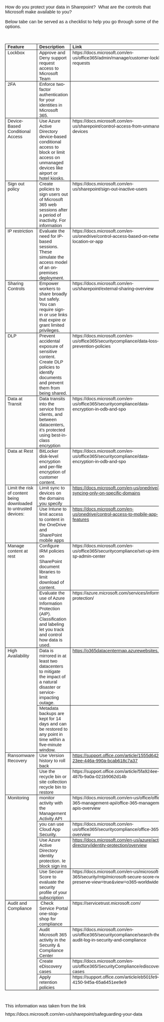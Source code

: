 <p style='margin-right:0in;margin-left:0in;font-size:15px;font-family:"Calibri",sans-serif;margin-top:0in;margin-bottom:12.0pt;line-height:107%;'>How do you protect your data in Sharepoint? &nbsp;What are the controls that Microsoft make available to you?</p>
<p style='margin-right:0in;margin-left:0in;font-size:15px;font-family:"Calibri",sans-serif;margin-top:0in;margin-bottom:12.0pt;line-height:107%;'>Below tabe can be served as a checklist to help you go through some of the options.</p>
<p style='margin-right:0in;margin-left:0in;font-size:15px;font-family:"Calibri",sans-serif;margin-top:0in;margin-bottom:8.0pt;line-height:107%;'>&nbsp;</p>
<table style="border-collapse:collapse;border:none;">
    <tbody>
        <tr>
            <td style="width: 49.25pt;border: 1pt solid windowtext;padding: 0in 5.4pt;height: 0.2in;vertical-align: top;">
                <p style='margin-right:0in;margin-left:0in;font-size:15px;font-family:"Calibri",sans-serif;margin-top:0in;margin-bottom:0in;line-height:normal;'><strong>Feature</strong></p>
            </td>
            <td style="width: 181.6pt;border-top: 1pt solid windowtext;border-right: 1pt solid windowtext;border-bottom: 1pt solid windowtext;border-image: initial;border-left: none;padding: 0in 5.4pt;height: 0.2in;vertical-align: top;">
                <p style='margin-right:0in;margin-left:0in;font-size:15px;font-family:"Calibri",sans-serif;margin-top:0in;margin-bottom:0in;line-height:normal;'><strong>Description</strong></p>
            </td>
            <td style="width: 236.65pt;border-top: 1pt solid windowtext;border-right: 1pt solid windowtext;border-bottom: 1pt solid windowtext;border-image: initial;border-left: none;padding: 0in 5.4pt;height: 0.2in;vertical-align: top;">
                <p style='margin-right:0in;margin-left:0in;font-size:15px;font-family:"Calibri",sans-serif;margin-top:0in;margin-bottom:0in;line-height:normal;'><strong>Link</strong></p>
            </td>
        </tr>
        <tr>
            <td style="width: 49.25pt;border-right: 1pt solid windowtext;border-bottom: 1pt solid windowtext;border-left: 1pt solid windowtext;border-image: initial;border-top: none;padding: 0in 5.4pt;height: 0.2in;vertical-align: top;">
                <p style='margin-right:0in;margin-left:0in;font-size:15px;font-family:"Calibri",sans-serif;margin-top:0in;margin-bottom:0in;line-height:normal;'>Lockbox</p>
            </td>
            <td style="width: 181.6pt;border-top: none;border-left: none;border-bottom: 1pt solid windowtext;border-right: 1pt solid windowtext;padding: 0in 5.4pt;height: 0.2in;vertical-align: top;">
                <p style='margin-right:0in;margin-left:0in;font-size:15px;font-family:"Calibri",sans-serif;margin-top:0in;margin-bottom:0in;line-height:normal;'>Approve and Deny support request access to Microsoft Team</p>
            </td>
            <td style="width: 236.65pt;border-top: none;border-left: none;border-bottom: 1pt solid windowtext;border-right: 1pt solid windowtext;padding: 0in 5.4pt;height: 0.2in;vertical-align: top;">
                <p style='margin-right:0in;margin-left:0in;font-size:15px;font-family:"Calibri",sans-serif;margin-top:0in;margin-bottom:0in;line-height:normal;'>https://docs.microsoft.com/en-us/office365/admin/manage/customer-lockbox-requests</p>
            </td>
        </tr>
        <tr>
            <td style="width: 49.25pt;border-right: 1pt solid windowtext;border-bottom: 1pt solid windowtext;border-left: 1pt solid windowtext;border-image: initial;border-top: none;padding: 0in 5.4pt;height: 0.2in;vertical-align: top;">
                <p style='margin-right:0in;margin-left:0in;font-size:15px;font-family:"Calibri",sans-serif;margin-top:0in;margin-bottom:0in;line-height:normal;'>2FA</p>
            </td>
            <td style="width: 181.6pt;border-top: none;border-left: none;border-bottom: 1pt solid windowtext;border-right: 1pt solid windowtext;padding: 0in 5.4pt;height: 0.2in;vertical-align: top;">
                <p style='margin-right:0in;margin-left:0in;font-size:15px;font-family:"Calibri",sans-serif;margin-top:0in;margin-bottom:0in;line-height:normal;'>Enforce two-factor authentication for your identities in Microsoft 365.</p>
            </td>
            <td style="width: 236.65pt;border-top: none;border-left: none;border-bottom: 1pt solid windowtext;border-right: 1pt solid windowtext;padding: 0in 5.4pt;height: 0.2in;vertical-align: top;">
                <p style='margin-right:0in;margin-left:0in;font-size:15px;font-family:"Calibri",sans-serif;margin-top:0in;margin-bottom:0in;line-height:normal;'>&nbsp;</p>
            </td>
        </tr>
        <tr>
            <td style="width: 49.25pt;border-right: 1pt solid windowtext;border-bottom: 1pt solid windowtext;border-left: 1pt solid windowtext;border-image: initial;border-top: none;padding: 0in 5.4pt;height: 0.4in;vertical-align: top;">
                <p style='margin-right:0in;margin-left:0in;font-size:15px;font-family:"Calibri",sans-serif;margin-top:0in;margin-bottom:0in;line-height:normal;'>Device-Based Conditional Access</p>
            </td>
            <td style="width: 181.6pt;border-top: none;border-left: none;border-bottom: 1pt solid windowtext;border-right: 1pt solid windowtext;padding: 0in 5.4pt;height: 0.4in;vertical-align: top;">
                <p style='margin-right:0in;margin-left:0in;font-size:15px;font-family:"Calibri",sans-serif;margin-top:0in;margin-bottom:0in;line-height:normal;'>Use Azure Active Directory device-based conditional access to block or limit access on unmanaged devices like airport or hotel kiosks.</p>
            </td>
            <td style="width: 236.65pt;border-top: none;border-left: none;border-bottom: 1pt solid windowtext;border-right: 1pt solid windowtext;padding: 0in 5.4pt;height: 0.4in;vertical-align: top;">
                <p style='margin-right:0in;margin-left:0in;font-size:15px;font-family:"Calibri",sans-serif;margin-top:0in;margin-bottom:0in;line-height:normal;'>https://docs.microsoft.com/en-us/sharepoint/control-access-from-unmanaged-devices</p>
            </td>
        </tr>
        <tr>
            <td style="width: 49.25pt;border-right: 1pt solid windowtext;border-bottom: 1pt solid windowtext;border-left: 1pt solid windowtext;border-image: initial;border-top: none;padding: 0in 5.4pt;height: 0.4in;vertical-align: top;">
                <p style='margin-right:0in;margin-left:0in;font-size:15px;font-family:"Calibri",sans-serif;margin-top:0in;margin-bottom:0in;line-height:normal;'>Sign out policy</p>
            </td>
            <td style="width: 181.6pt;border-top: none;border-left: none;border-bottom: 1pt solid windowtext;border-right: 1pt solid windowtext;padding: 0in 5.4pt;height: 0.4in;vertical-align: top;">
                <p style='margin-right:0in;margin-left:0in;font-size:15px;font-family:"Calibri",sans-serif;margin-top:0in;margin-bottom:0in;line-height:normal;'>Create policies to sign users out of Microsoft 365 web sessions after a period of inactivity. For information</p>
            </td>
            <td style="width: 236.65pt;border-top: none;border-left: none;border-bottom: 1pt solid windowtext;border-right: 1pt solid windowtext;padding: 0in 5.4pt;height: 0.4in;vertical-align: top;">
                <p style='margin-right:0in;margin-left:0in;font-size:15px;font-family:"Calibri",sans-serif;margin-top:0in;margin-bottom:0in;line-height:normal;'>https://docs.microsoft.com/en-us/sharepoint/sign-out-inactive-users</p>
            </td>
        </tr>
        <tr>
            <td style="width: 49.25pt;border-right: 1pt solid windowtext;border-bottom: 1pt solid windowtext;border-left: 1pt solid windowtext;border-image: initial;border-top: none;padding: 0in 5.4pt;height: 0.4in;vertical-align: top;">
                <p style='margin-right:0in;margin-left:0in;font-size:15px;font-family:"Calibri",sans-serif;margin-top:0in;margin-bottom:0in;line-height:normal;'>IP restriction</p>
            </td>
            <td style="width: 181.6pt;border-top: none;border-left: none;border-bottom: 1pt solid windowtext;border-right: 1pt solid windowtext;padding: 0in 5.4pt;height: 0.4in;vertical-align: top;">
                <p style='margin-right:0in;margin-left:0in;font-size:15px;font-family:"Calibri",sans-serif;margin-top:0in;margin-bottom:0in;line-height:normal;'>Evaluate the need for IP-based sessions. These simulate the access model of an on-premises deployment.</p>
            </td>
            <td style="width: 236.65pt;border-top: none;border-left: none;border-bottom: 1pt solid windowtext;border-right: 1pt solid windowtext;padding: 0in 5.4pt;height: 0.4in;vertical-align: top;">
                <p style='margin-right:0in;margin-left:0in;font-size:15px;font-family:"Calibri",sans-serif;margin-top:0in;margin-bottom:0in;line-height:normal;'>https://docs.microsoft.com/en-us/onedrive/control-access-based-on-network-location-or-app</p>
            </td>
        </tr>
        <tr>
            <td style="width: 49.25pt;border-right: 1pt solid windowtext;border-bottom: 1pt solid windowtext;border-left: 1pt solid windowtext;border-image: initial;border-top: none;padding: 0in 5.4pt;height: 0.4in;vertical-align: top;">
                <p style='margin-right:0in;margin-left:0in;font-size:15px;font-family:"Calibri",sans-serif;margin-top:0in;margin-bottom:0in;line-height:normal;'>Sharing Controls</p>
            </td>
            <td style="width: 181.6pt;border-top: none;border-left: none;border-bottom: 1pt solid windowtext;border-right: 1pt solid windowtext;padding: 0in 5.4pt;height: 0.4in;vertical-align: top;">
                <p style='margin-right:0in;margin-left:0in;font-size:15px;font-family:"Calibri",sans-serif;margin-top:0in;margin-bottom:0in;line-height:normal;'>Empower workers to share broadly but safely. You can require sign-in or use links that expire or grant limited privileges.</p>
            </td>
            <td style="width: 236.65pt;border-top: none;border-left: none;border-bottom: 1pt solid windowtext;border-right: 1pt solid windowtext;padding: 0in 5.4pt;height: 0.4in;vertical-align: top;">
                <p style='margin-right:0in;margin-left:0in;font-size:15px;font-family:"Calibri",sans-serif;margin-top:0in;margin-bottom:0in;line-height:normal;'>https://docs.microsoft.com/en-us/sharepoint/external-sharing-overview</p>
            </td>
        </tr>
        <tr>
            <td style="width: 49.25pt;border-right: 1pt solid windowtext;border-bottom: 1pt solid windowtext;border-left: 1pt solid windowtext;border-image: initial;border-top: none;padding: 0in 5.4pt;height: 0.4in;vertical-align: top;">
                <p style='margin-right:0in;margin-left:0in;font-size:15px;font-family:"Calibri",sans-serif;margin-top:0in;margin-bottom:0in;line-height:normal;'>DLP</p>
            </td>
            <td style="width: 181.6pt;border-top: none;border-left: none;border-bottom: 1pt solid windowtext;border-right: 1pt solid windowtext;padding: 0in 5.4pt;height: 0.4in;vertical-align: top;">
                <p style='margin-right:0in;margin-left:0in;font-size:15px;font-family:"Calibri",sans-serif;margin-top:0in;margin-bottom:0in;line-height:normal;'>Prevent accidental exposure of sensitive content. Create DLP policies to identify documents and prevent them from being shared.</p>
            </td>
            <td style="width: 236.65pt;border-top: none;border-left: none;border-bottom: 1pt solid windowtext;border-right: 1pt solid windowtext;padding: 0in 5.4pt;height: 0.4in;vertical-align: top;">
                <p style='margin-right:0in;margin-left:0in;font-size:15px;font-family:"Calibri",sans-serif;margin-top:0in;margin-bottom:0in;line-height:normal;'>https://docs.microsoft.com/en-us/office365/securitycompliance/data-loss-prevention-policies</p>
            </td>
        </tr>
        <tr>
            <td style="width: 49.25pt;border-right: 1pt solid windowtext;border-bottom: 1pt solid windowtext;border-left: 1pt solid windowtext;border-image: initial;border-top: none;padding: 0in 5.4pt;height: 0.4in;vertical-align: top;">
                <p style='margin-right:0in;margin-left:0in;font-size:15px;font-family:"Calibri",sans-serif;margin-top:0in;margin-bottom:0in;line-height:normal;'>Data at Transit</p>
            </td>
            <td style="width: 181.6pt;border-top: none;border-left: none;border-bottom: 1pt solid windowtext;border-right: 1pt solid windowtext;padding: 0in 5.4pt;height: 0.4in;vertical-align: top;">
                <p style='margin-right:0in;margin-left:0in;font-size:15px;font-family:"Calibri",sans-serif;margin-top:0in;margin-bottom:0in;line-height:normal;'>Data transits into the service from clients, and between datacenters, it&apos;s protected using best-in-class encryption</p>
            </td>
            <td style="width: 236.65pt;border-top: none;border-left: none;border-bottom: 1pt solid windowtext;border-right: 1pt solid windowtext;padding: 0in 5.4pt;height: 0.4in;vertical-align: top;">
                <p style='margin-right:0in;margin-left:0in;font-size:15px;font-family:"Calibri",sans-serif;margin-top:0in;margin-bottom:0in;line-height:normal;'>https://docs.microsoft.com/en-us/office365/securitycompliance/data-encryption-in-odb-and-spo</p>
            </td>
        </tr>
        <tr>
            <td style="width: 49.25pt;border-right: 1pt solid windowtext;border-bottom: 1pt solid windowtext;border-left: 1pt solid windowtext;border-image: initial;border-top: none;padding: 0in 5.4pt;height: 0.2in;vertical-align: top;">
                <p style='margin-right:0in;margin-left:0in;font-size:15px;font-family:"Calibri",sans-serif;margin-top:0in;margin-bottom:0in;line-height:normal;'>Data at Rest</p>
            </td>
            <td style="width: 181.6pt;border-top: none;border-left: none;border-bottom: 1pt solid windowtext;border-right: 1pt solid windowtext;padding: 0in 5.4pt;height: 0.2in;vertical-align: top;">
                <p style='margin-right:0in;margin-left:0in;font-size:15px;font-family:"Calibri",sans-serif;margin-top:0in;margin-bottom:0in;line-height:normal;'>BitLocker disk-level encryption and per-file encryption of customer content.</p>
            </td>
            <td style="width: 236.65pt;border-top: none;border-left: none;border-bottom: 1pt solid windowtext;border-right: 1pt solid windowtext;padding: 0in 5.4pt;height: 0.2in;vertical-align: top;">
                <p style='margin-right:0in;margin-left:0in;font-size:15px;font-family:"Calibri",sans-serif;margin-top:0in;margin-bottom:0in;line-height:normal;'>https://docs.microsoft.com/en-us/office365/securitycompliance/data-encryption-in-odb-and-spo</p>
            </td>
        </tr>
        <tr>
            <td rowspan="2" style="width: 49.25pt;border-right: 1pt solid windowtext;border-bottom: 1pt solid windowtext;border-left: 1pt solid windowtext;border-image: initial;border-top: none;padding: 0in 5.4pt;height: 0.2in;vertical-align: top;">
                <p style='margin-right:0in;margin-left:0in;font-size:15px;font-family:"Calibri",sans-serif;margin-top:0in;margin-bottom:0in;line-height:normal;'>Limit the risk of content being downloaded to untrusted devices:</p>
            </td>
            <td style="width: 181.6pt;border-top: none;border-left: none;border-bottom: 1pt solid windowtext;border-right: 1pt solid windowtext;padding: 0in 5.4pt;height: 0.2in;vertical-align: top;">
                <p style='margin-right:0in;margin-left:0in;font-size:15px;font-family:"Calibri",sans-serif;margin-top:0in;margin-bottom:0in;line-height:normal;'>Limit sync to devices on the domains you specify</p>
            </td>
            <td style="width: 236.65pt;border-top: none;border-left: none;border-bottom: 1pt solid windowtext;border-right: 1pt solid windowtext;padding: 0in 5.4pt;height: 0.2in;vertical-align: top;">
                <p style='margin-right:0in;margin-left:0in;font-size:15px;font-family:"Calibri",sans-serif;margin-top:0in;margin-bottom:0in;line-height:normal;'><u><a href="https://docs.microsoft.com/en-us/onedrive/allow-syncing-only-on-specific-domains">https://docs.microsoft.com/en-us/onedrive/allow-syncing-only-on-specific-domains</a></u></p>
            </td>
        </tr>
        <tr>
            <td style="width: 181.6pt;border-top: none;border-left: none;border-bottom: 1pt solid windowtext;border-right: 1pt solid windowtext;padding: 0in 5.4pt;height: 0.2in;vertical-align: top;">
                <p style='margin-right:0in;margin-left:0in;font-size:15px;font-family:"Calibri",sans-serif;margin-top:0in;margin-bottom:0in;line-height:normal;'>Use Intune to limit access to content in the OneDrive and SharePoint mobile apps</p>
            </td>
            <td style="width: 236.65pt;border-top: none;border-left: none;border-bottom: 1pt solid windowtext;border-right: 1pt solid windowtext;padding: 0in 5.4pt;height: 0.2in;vertical-align: top;">
                <p style='margin-right:0in;margin-left:0in;font-size:15px;font-family:"Calibri",sans-serif;margin-top:0in;margin-bottom:0in;line-height:normal;'><u><a href="https://docs.microsoft.com/en-us/onedrive/control-access-to-mobile-app-features">https://docs.microsoft.com/en-us/onedrive/control-access-to-mobile-app-features</a></u></p>
            </td>
        </tr>
        <tr>
            <td rowspan="2" style="width: 49.25pt;border-right: 1pt solid windowtext;border-bottom: 1pt solid windowtext;border-left: 1pt solid windowtext;border-image: initial;border-top: none;padding: 0in 5.4pt;height: 0.4in;vertical-align: top;">
                <p style='margin-right:0in;margin-left:0in;font-size:15px;font-family:"Calibri",sans-serif;margin-top:0in;margin-bottom:0in;line-height:normal;'>Manage content at rest</p>
            </td>
            <td style="width: 181.6pt;border-top: none;border-left: none;border-bottom: 1pt solid windowtext;border-right: 1pt solid windowtext;padding: 0in 5.4pt;height: 0.4in;vertical-align: top;">
                <p style='margin-right:0in;margin-left:0in;font-size:15px;font-family:"Calibri",sans-serif;margin-top:0in;margin-bottom:0in;line-height:normal;'>Configure IRM policies on SharePoint document libraries to limit download of content.</p>
            </td>
            <td style="width: 236.65pt;border-top: none;border-left: none;border-bottom: 1pt solid windowtext;border-right: 1pt solid windowtext;padding: 0in 5.4pt;height: 0.4in;vertical-align: top;">
                <p style='margin-right:0in;margin-left:0in;font-size:15px;font-family:"Calibri",sans-serif;margin-top:0in;margin-bottom:0in;line-height:normal;'>https://docs.microsoft.com/en-us/office365/securitycompliance/set-up-irm-in-sp-admin-center</p>
            </td>
        </tr>
        <tr>
            <td style="width: 181.6pt;border-top: none;border-left: none;border-bottom: 1pt solid windowtext;border-right: 1pt solid windowtext;padding: 0in 5.4pt;height: 0.4in;vertical-align: top;">
                <p style='margin-right:0in;margin-left:0in;font-size:15px;font-family:"Calibri",sans-serif;margin-top:0in;margin-bottom:0in;line-height:normal;'>Evaluate the use of Azure Information Protection (AIP). Classification and labeling let you track and control how data is used.</p>
            </td>
            <td style="width: 236.65pt;border-top: none;border-left: none;border-bottom: 1pt solid windowtext;border-right: 1pt solid windowtext;padding: 0in 5.4pt;height: 0.4in;vertical-align: top;">
                <p style='margin-right:0in;margin-left:0in;font-size:15px;font-family:"Calibri",sans-serif;margin-top:0in;margin-bottom:0in;line-height:normal;'>https://azure.microsoft.com/services/information-protection/</p>
            </td>
        </tr>
        <tr>
            <td rowspan="2" style="width: 49.25pt;border-right: 1pt solid windowtext;border-bottom: 1pt solid windowtext;border-left: 1pt solid windowtext;border-image: initial;border-top: none;padding: 0in 5.4pt;height: 0.4in;vertical-align: top;">
                <p style='margin-right:0in;margin-left:0in;font-size:15px;font-family:"Calibri",sans-serif;margin-top:0in;margin-bottom:0in;line-height:normal;'>High Availability</p>
            </td>
            <td style="width: 181.6pt;border-top: none;border-left: none;border-bottom: 1pt solid windowtext;border-right: 1pt solid windowtext;padding: 0in 5.4pt;height: 0.4in;vertical-align: top;">
                <p style='margin-right:0in;margin-left:0in;font-size:15px;font-family:"Calibri",sans-serif;margin-top:0in;margin-bottom:0in;line-height:normal;'>Data is mirrored in at least two datacenters to mitigate the impact of a natural disaster or service-impacting outage.</p>
            </td>
            <td style="width: 236.65pt;border-top: none;border-left: none;border-bottom: 1pt solid windowtext;border-right: 1pt solid windowtext;padding: 0in 5.4pt;height: 0.4in;vertical-align: top;">
                <p style='margin-right:0in;margin-left:0in;font-size:15px;font-family:"Calibri",sans-serif;margin-top:0in;margin-bottom:0in;line-height:normal;'><u><a href="https://o365datacentermap.azurewebsites.net/">https://o365datacentermap.azurewebsites.net/</a></u></p>
            </td>
        </tr>
        <tr>
            <td style="width: 181.6pt;border-top: none;border-left: none;border-bottom: 1pt solid windowtext;border-right: 1pt solid windowtext;padding: 0in 5.4pt;height: 0.2in;vertical-align: top;">
                <p style='margin-right:0in;margin-left:0in;font-size:15px;font-family:"Calibri",sans-serif;margin-top:0in;margin-bottom:0in;line-height:normal;'>Metadata backups are kept for 14 days and can be restored to any point in time within a five-minute window.</p>
            </td>
            <td style="width: 236.65pt;border-top: none;border-left: none;border-bottom: 1pt solid windowtext;border-right: 1pt solid windowtext;padding: 0in 5.4pt;height: 0.2in;vertical-align: top;">
                <p style='margin-right:0in;margin-left:0in;font-size:15px;font-family:"Calibri",sans-serif;margin-top:0in;margin-bottom:0in;line-height:normal;'>&nbsp;</p>
            </td>
        </tr>
        <tr>
            <td rowspan="2" style="width: 49.25pt;border-right: 1pt solid windowtext;border-bottom: 1pt solid windowtext;border-left: 1pt solid windowtext;border-image: initial;border-top: none;padding: 0in 5.4pt;height: 0.4in;vertical-align: top;">
                <p style='margin-right:0in;margin-left:0in;font-size:15px;font-family:"Calibri",sans-serif;margin-top:0in;margin-bottom:0in;line-height:normal;'>Ransomware Recovery</p>
            </td>
            <td style="width: 181.6pt;border-top: none;border-left: none;border-bottom: 1pt solid windowtext;border-right: 1pt solid windowtext;padding: 0in 5.4pt;height: 0.4in;vertical-align: top;">
                <p style='margin-right:0in;margin-left:0in;font-size:15px;font-family:"Calibri",sans-serif;margin-top:0in;margin-bottom:0in;line-height:normal;'>Use Version history to roll back</p>
            </td>
            <td style="width: 236.65pt;border-top: none;border-left: none;border-bottom: 1pt solid windowtext;border-right: 1pt solid windowtext;padding: 0in 5.4pt;height: 0.4in;vertical-align: top;">
                <p style='margin-right:0in;margin-left:0in;font-size:15px;font-family:"Calibri",sans-serif;margin-top:0in;margin-bottom:0in;line-height:normal;'><u><a href="https://support.office.com/article/1555d642-23ee-446a-990a-bcab618c7a37">https://support.office.com/article/1555d642-23ee-446a-990a-bcab618c7a37</a></u></p>
            </td>
        </tr>
        <tr>
            <td style="width: 181.6pt;border-top: none;border-left: none;border-bottom: 1pt solid windowtext;border-right: 1pt solid windowtext;padding: 0in 5.4pt;height: 0.2in;vertical-align: top;">
                <p style='margin-right:0in;margin-left:0in;font-size:15px;font-family:"Calibri",sans-serif;margin-top:0in;margin-bottom:0in;line-height:normal;'>Use the recycle bin or site collection recycle bin to restore</p>
            </td>
            <td style="width: 236.65pt;border-top: none;border-left: none;border-bottom: 1pt solid windowtext;border-right: 1pt solid windowtext;padding: 0in 5.4pt;height: 0.2in;vertical-align: top;">
                <p style='margin-right:0in;margin-left:0in;font-size:15px;font-family:"Calibri",sans-serif;margin-top:0in;margin-bottom:0in;line-height:normal;'>https://support.office.com/article/5fa924ee-16d7-487b-9a0a-021b9062d14b</p>
            </td>
        </tr>
        <tr>
            <td rowspan="4" style="width: 49.25pt;border-right: 1pt solid windowtext;border-bottom: 1pt solid windowtext;border-left: 1pt solid windowtext;border-image: initial;border-top: none;padding: 0in 5.4pt;height: 0.2in;vertical-align: top;">
                <p style='margin-right:0in;margin-left:0in;font-size:15px;font-family:"Calibri",sans-serif;margin-top:0in;margin-bottom:0in;line-height:normal;'>Monitoring</p>
            </td>
            <td style="width: 181.6pt;border-top: none;border-left: none;border-bottom: 1pt solid windowtext;border-right: 1pt solid windowtext;padding: 0in 5.4pt;height: 0.2in;vertical-align: top;">
                <p style='margin-right:0in;margin-left:0in;font-size:15px;font-family:"Calibri",sans-serif;margin-top:0in;margin-bottom:0in;line-height:normal;'>monitor activity with the Management Activity API</p>
            </td>
            <td style="width: 236.65pt;border-top: none;border-left: none;border-bottom: 1pt solid windowtext;border-right: 1pt solid windowtext;padding: 0in 5.4pt;height: 0.2in;vertical-align: top;">
                <p style='margin-right:0in;margin-left:0in;font-size:15px;font-family:"Calibri",sans-serif;margin-top:0in;margin-bottom:0in;line-height:normal;'>https://docs.microsoft.com/en-us/office/office-365-management-api/office-365-management-apis-overview</p>
            </td>
        </tr>
        <tr>
            <td style="width: 181.6pt;border-top: none;border-left: none;border-bottom: 1pt solid windowtext;border-right: 1pt solid windowtext;padding: 0in 5.4pt;height: 0.2in;vertical-align: top;">
                <p style='margin-right:0in;margin-left:0in;font-size:15px;font-family:"Calibri",sans-serif;margin-top:0in;margin-bottom:0in;line-height:normal;'>you can use Cloud App Security.</p>
            </td>
            <td style="width: 236.65pt;border-top: none;border-left: none;border-bottom: 1pt solid windowtext;border-right: 1pt solid windowtext;padding: 0in 5.4pt;height: 0.2in;vertical-align: top;">
                <p style='margin-right:0in;margin-left:0in;font-size:15px;font-family:"Calibri",sans-serif;margin-top:0in;margin-bottom:0in;line-height:normal;'>https://docs.microsoft.com/en-us/office365/securitycompliance/office-365-cas-overview</p>
            </td>
        </tr>
        <tr>
            <td style="width: 181.6pt;border-top: none;border-left: none;border-bottom: 1pt solid windowtext;border-right: 1pt solid windowtext;padding: 0in 5.4pt;height: 0.2in;vertical-align: top;">
                <p style='margin-right:0in;margin-left:0in;font-size:15px;font-family:"Calibri",sans-serif;margin-top:0in;margin-bottom:0in;line-height:normal;'>Use Azure Active Directory identity protection. Ie block sign ins</p>
            </td>
            <td style="width: 236.65pt;border-top: none;border-left: none;border-bottom: 1pt solid windowtext;border-right: 1pt solid windowtext;padding: 0in 5.4pt;height: 0.2in;vertical-align: top;">
                <p style='margin-right:0in;margin-left:0in;font-size:15px;font-family:"Calibri",sans-serif;margin-top:0in;margin-bottom:0in;line-height:normal;'><u><a href="https://docs.microsoft.com/en-us/azure/active-directory/identity-protection/overview">https://docs.microsoft.com/en-us/azure/active-directory/identity-protection/overview</a></u></p>
            </td>
        </tr>
        <tr>
            <td style="width: 181.6pt;border-top: none;border-left: none;border-bottom: 1pt solid windowtext;border-right: 1pt solid windowtext;padding: 0in 5.4pt;height: 0.2in;vertical-align: top;">
                <p style='margin-right:0in;margin-left:0in;font-size:15px;font-family:"Calibri",sans-serif;margin-top:0in;margin-bottom:0in;line-height:normal;'>Use Secure Score to evaluate the security profile of your subscription</p>
            </td>
            <td style="width: 236.65pt;border-top: none;border-left: none;border-bottom: 1pt solid windowtext;border-right: 1pt solid windowtext;padding: 0in 5.4pt;height: 0.2in;vertical-align: top;">
                <p style='margin-right:0in;margin-left:0in;font-size:15px;font-family:"Calibri",sans-serif;margin-top:0in;margin-bottom:0in;line-height:normal;'>https://docs.microsoft.com/en-us/microsoft-365/security/mtp/microsoft-secure-score-new?preserve-view=true&amp;view=o365-worldwide</p>
            </td>
        </tr>
        <tr>
            <td rowspan="4" style="width: 49.25pt;border-right: 1pt solid windowtext;border-bottom: 1pt solid windowtext;border-left: 1pt solid windowtext;border-image: initial;border-top: none;padding: 0in 5.4pt;height: 0.4in;vertical-align: top;">
                <p style='margin-right:0in;margin-left:0in;font-size:15px;font-family:"Calibri",sans-serif;margin-top:0in;margin-bottom:0in;line-height:normal;'>Audit and Compliance</p>
            </td>
            <td style="width: 181.6pt;border-top: none;border-left: none;border-bottom: 1pt solid windowtext;border-right: 1pt solid windowtext;padding: 0in 5.4pt;height: 0.4in;vertical-align: top;">
                <p style='margin-right:0in;margin-left:0in;font-size:15px;font-family:"Calibri",sans-serif;margin-top:0in;margin-bottom:0in;line-height:normal;'>&nbsp;Check Service Portal one-stop-shop for compliance</p>
            </td>
            <td style="width: 236.65pt;border-top: none;border-left: none;border-bottom: 1pt solid windowtext;border-right: 1pt solid windowtext;padding: 0in 5.4pt;height: 0.4in;vertical-align: top;">
                <p style='margin-right:0in;margin-left:0in;font-size:15px;font-family:"Calibri",sans-serif;margin-top:0in;margin-bottom:0in;line-height:normal;'>https://servicetrust.microsoft.com/</p>
            </td>
        </tr>
        <tr>
            <td style="width: 181.6pt;border-top: none;border-left: none;border-bottom: 1pt solid windowtext;border-right: 1pt solid windowtext;padding: 0in 5.4pt;height: 0.2in;vertical-align: top;">
                <p style='margin-right:0in;margin-left:0in;font-size:15px;font-family:"Calibri",sans-serif;margin-top:0in;margin-bottom:0in;line-height:normal;'>Audit Microsoft 365 activity in the Security &amp; Compliance Center</p>
            </td>
            <td style="width: 236.65pt;border-top: none;border-left: none;border-bottom: 1pt solid windowtext;border-right: 1pt solid windowtext;padding: 0in 5.4pt;height: 0.2in;vertical-align: top;">
                <p style='margin-right:0in;margin-left:0in;font-size:15px;font-family:"Calibri",sans-serif;margin-top:0in;margin-bottom:0in;line-height:normal;'>https://docs.microsoft.com/en-us/office365/securitycompliance/search-the-audit-log-in-security-and-compliance</p>
            </td>
        </tr>
        <tr>
            <td style="width: 181.6pt;border-top: none;border-left: none;border-bottom: 1pt solid windowtext;border-right: 1pt solid windowtext;padding: 0in 5.4pt;height: 0.2in;vertical-align: top;">
                <p style='margin-right:0in;margin-left:0in;font-size:15px;font-family:"Calibri",sans-serif;margin-top:0in;margin-bottom:0in;line-height:normal;'>Create eDiscovery cases</p>
            </td>
            <td style="width: 236.65pt;border-top: none;border-left: none;border-bottom: 1pt solid windowtext;border-right: 1pt solid windowtext;padding: 0in 5.4pt;height: 0.2in;vertical-align: top;">
                <p style='margin-right:0in;margin-left:0in;font-size:15px;font-family:"Calibri",sans-serif;margin-top:0in;margin-bottom:0in;line-height:normal;'>https://docs.microsoft.com/en-us/office365/SecurityCompliance/ediscovery-cases</p>
            </td>
        </tr>
        <tr>
            <td style="width: 181.6pt;border-top: none;border-left: none;border-bottom: 1pt solid windowtext;border-right: 1pt solid windowtext;padding: 0in 5.4pt;height: 0.2in;vertical-align: top;">
                <p style='margin-right:0in;margin-left:0in;font-size:15px;font-family:"Calibri",sans-serif;margin-top:0in;margin-bottom:0in;line-height:normal;'>Apply retention policies</p>
            </td>
            <td style="width: 236.65pt;border-top: none;border-left: none;border-bottom: 1pt solid windowtext;border-right: 1pt solid windowtext;padding: 0in 5.4pt;height: 0.2in;vertical-align: top;">
                <p style='margin-right:0in;margin-left:0in;font-size:15px;font-family:"Calibri",sans-serif;margin-top:0in;margin-bottom:0in;line-height:normal;'>https://support.office.com/article/eb501fe9-2ef6-4150-945a-65a6451ee9e9</p>
            </td>
        </tr>
    </tbody>
</table>
<p style='margin-right:0in;margin-left:0in;font-size:15px;font-family:"Calibri",sans-serif;margin-top:0in;margin-bottom:8.0pt;line-height:107%;'>&nbsp;</p>
<p style='margin-right:0in;margin-left:0in;font-size:15px;font-family:"Calibri",sans-serif;margin-top:0in;margin-bottom:8.0pt;line-height:107%;'>This information was taken from the link</p>
<p style='margin-right:0in;margin-left:0in;font-size:15px;font-family:"Calibri",sans-serif;margin-top:0in;margin-bottom:8.0pt;line-height:107%;'>https://docs.microsoft.com/en-us/sharepoint/safeguarding-your-data</p>
<p style='margin-right:0in;margin-left:0in;font-size:15px;font-family:"Calibri",sans-serif;margin-top:0in;margin-bottom:8.0pt;line-height:107%;'>&nbsp;</p>
